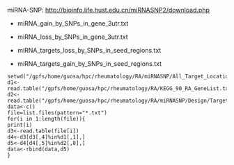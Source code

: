 
miRNA-SNP: http://bioinfo.life.hust.edu.cn/miRNASNP2/download.php

* miRNA_gain_by_SNPs_in_gene_3utr.txt
* miRNA_loss_by_SNPs_in_gene_3utr.txt

* miRNA_targets_loss_by_SNPs_in_seed_regions.txt

* miRNA_targets_gain_by_SNPs_in_seed_regions.txt

```
setwd("/gpfs/home/guosa/hpc/rheumatology/RA/miRNASNP/All_Target_Locations.hg19.bed")
d1<-read.table("/gpfs/home/guosa/hpc/rheumatology/RA/KEGG_90_RA_GeneList.txt")
d2<-read.table("/gpfs/home/guosa/hpc/rheumatology/RA/miRNASNP/Design/Target.miRNA.mature.bed")
data<-c()
file=list.files(pattern="*.txt")
for(i in 1:length(file)){
print(i)
d3<-read.table(file[i])
d4<-d3[d3[,4]%in%d1[,1],]
d5<-d4[d4[,5]%in%d2[,8],]
data<-rbind(data,d5)
}
```
